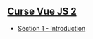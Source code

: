 ## [Curse Vue JS 2](https://www.udemy.com/vue-js-completo)

* [Section 1 - Introduction](https://github.com/robsonoduarte/learn-vue/tree/master/vuejs-2-curse/section-01-introduction) 
